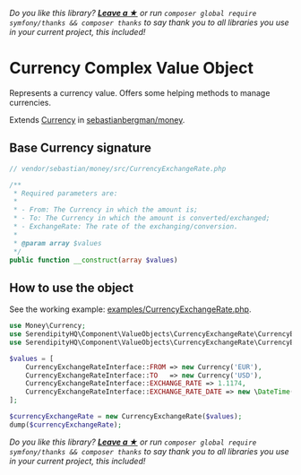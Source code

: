 *Do you like this library? [**Leave a &#9733;**](#js-repo-pjax-container) or run `composer global require symfony/thanks && composer thanks` to say thank you to all libraries you use in your current project, this included!*

Currency Complex Value Object
============================

Represents a currency value. Offers some helping methods to manage currencies.

Extends [Currency](https://github.com/sebastianbergmann/money/blob/master/src/Currency.php) in
 [sebastianbergman/money](https://github.com/sebastianbergmann/money).

## Base Currency signature

```php
// vendor/sebastian/money/src/CurrencyExchangeRate.php

/**
 * Required parameters are:
 *
 * - From: The Currency in which the amount is;
 * - To: The Currency in which the amount is converted/exchanged;
 * - ExchangeRate: The rate of the exchanging/conversion.
 *
 * @param array $values
 */
public function __construct(array $values)
```

## How to use the object

See the working example: [examples/CurrencyExchangeRate.php](examples/CurrencyExchangeRate.php).

```php
use Money\Currency;
use SerendipityHQ\Component\ValueObjects\CurrencyExchangeRate\CurrencyExchangeRate;
use SerendipityHQ\Component\ValueObjects\CurrencyExchangeRate\CurrencyExchangeRateInterface;

$values = [
    CurrencyExchangeRateInterface::FROM => new Currency('EUR'),
    CurrencyExchangeRateInterface::TO   => new Currency('USD'),
    CurrencyExchangeRateInterface::EXCHANGE_RATE => 1.1174,
    CurrencyExchangeRateInterface::EXCHANGE_RATE_DATE => new \DateTime()
];

$currencyExchangeRate = new CurrencyExchangeRate($values);
dump($currencyExchangeRate);
```

*Do you like this library? [**Leave a &#9733;**](#js-repo-pjax-container) or run `composer global require symfony/thanks && composer thanks` to say thank you to all libraries you use in your current project, this included!*
